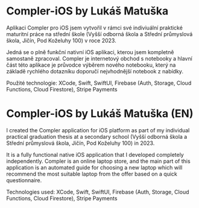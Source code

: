 # Compler-iOS by Lukáš Matuška
Aplikaci Compler pro iOS jsem vytvořil v rámci své indiviuální praktické maturitní práce na střední škole (Vyšší odborná škola a Střední průmyslová škola, Jičín, Pod Koželuhy 100) v roce 2023.

Jedná se o plně funkční nativní iOS aplikaci, kterou jsem kompletně samostaně zpracoval. Compler je internetový obchod s notebooky a hlavní část této aplikace je průvodce výběrem nového notebooku, který na základě rychlého dotazníku doporučí nejvhodnější notebook z nabídky.

Použité technologie:
XCode, Swift, SwiftUI, Firebase (Auth, Storage, Cloud Functions, Cloud Firestore), Stripe Payments

# Compler-iOS by Lukáš Matuška (EN)
I created the Compler application for iOS platform as part of my individual practical graduation thesis at a secondary school (Vyšší odborná škola a Střední průmyslová škola, Jičín, Pod Koželuhy 100) in 2023.

It is a fully functional native iOS application that I developed completely independently. Compler is an online laptop store, and the main part of this application is an automated guide for choosing a new laptop which will recommend the most suitable laptop from the offer based on a quick questionnaire.

Technologies used:
XCode, Swift, SwiftUI, Firebase (Auth, Storage, Cloud Functions, Cloud Firestore), Stripe Payments


